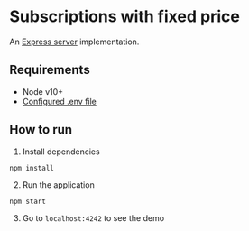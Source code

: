 # Subscriptions with fixed price

An [Express server](http://expressjs.com) implementation.

## Requirements

- Node v10+
- [Configured .env file](../../README.md)

## How to run

1. Install dependencies

```
npm install
```

2. Run the application

```
npm start
```

3. Go to `localhost:4242` to see the demo
